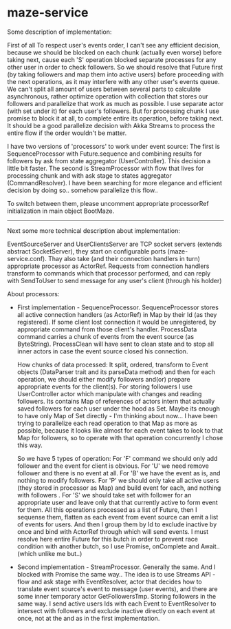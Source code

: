 # maze-service

Some description of implementation:

First of all
To respect user's events order, I can't see any efficient decision,
 because we should be blocked on each chunk (actually even worse) before taking next,
 cause each 'S' operation blocked separate processes for any other user in order to check followers.
So we should resolve that Future first (by taking followers and map them into active users) 
 before proceeding with the next operations, as it may interfere with any other user's events queue.
We can't split all amount of users between several parts to calculate asynchronous, 
 rather optimize operation with collection that stores our followers and parallelize that work as much as possible.
I use separate actor (with set under it) for each user's followers.
But for processing chunk I use promise to block it at all, to complete entire its operation, before taking next.
It should be a good parallelize decision with Akka Streams to process the entire flow if the order wouldn't be matter.

I have two versions of 'processors' to work under event source:
The first is SequenceProcessor with Future.sequence and combining results for followers by ask from state aggregator (UserController).
This decision a little bit faster.
The second is StreamProcessor with flow that lives for processing chunk and with ask stage to states aggregator (CommandResolver).
I have been searching for more elegance and efficient decision by doing so.. somehow parallelize this flow..

To switch between them, please uncomment appropriate processorRef initialization in main object BootMaze.

---

Next some more technical description about implementation:

EventSourceServer and UserClientsServer are TCP socket servers (extends abstract SocketServer),
 they start on configurable ports (maze-service.conf).
Thay also take (and their connection handlers in turn) appropriate processor as ActorRef.
Requests from connection handlers transform to commands which that processor performed,
 and can reply with SendToUser to send message for any user's client (through his holder)
 
About processors:

* First implementation - SequenceProcessor.
  SequenceProcessor stores all active connection handlers (as ActorRef) in Map by their Id (as they registered).
  If some client lost connection it would be unregistered, by appropriate command from those client's handler.
  ProcessData command carries a chunk of events from the event source (as ByteString).
  ProcessClean will have sent to clean state and to stop all inner actors in case the event source closed his connection.
  
  How chunks of data processed:
  It split, ordered, transform to Event objects (DataParser trait and its parseData method) 
   and then for each operation, we should either modify followers and(or) prepare appropriate events for the client(s).
  For storing followers I use UserController actor which manipulate with changes and reading followers.
  Its contains Map of references of actors intern that actually saved followers for each user under the hood as Set.
  Maybe its enough to have only Map of Set directly - I'm thinking about now...
  I have been trying to parallelize each read operation to that Map as more as possible, 
   because it looks like almost for each event takes to look to that Map for followers,
   so to operate with that operation concurrently I chose this way.
   
  So we have 5 types of operation:
  For 'F' command  we should only add follower and the event for client is obvious.
  For 'U' we need remove follower and there is no event at all.
  For 'B' we have the event as is, and nothing to modify followers.
  For 'P' we should only take all active users (they stored in processor as Map) and build event for each, and nothing with followers .
  For 'S' we should take set with follower for an appropriate user and leave only that that currently active to form event for them.
  All this operations processed as a list of Future, then I sequense them, 
   flatten as each event from event source can emit a list of events for users.
  And then I group them by Id to exclude inactive by once and bind with ActorRef through which will send events.
  I must resolve here entire Future for this butch in order to prevent race condition with another butch, 
   so I use Promise, onComplete and Await.. (which unlike me but..)

* Second implementation - StreamProcessor.
  Generally the same. And I blocked with Promise the same way..
  The idea is to use Streams API - flow and ask stage with EventResolver, 
   actor that decides how to translate event source's event to message (user events), 
   and there are some inner temporary actor GetFollowersTmp.
  Storing followers in the same way.
  I send active users Ids with each Event to EventResolver to intersect with followers 
   and exclude inactive directly on each event at once, not at the and as in the first implementation.


